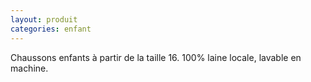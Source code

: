 ```yaml
---
layout: produit
categories: enfant
---
```


Chaussons enfants à partir de la taille 16. 100% laine locale, lavable en machine.